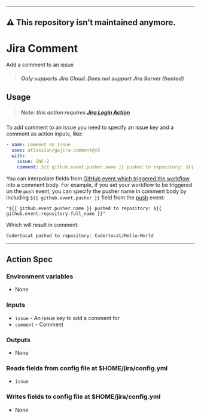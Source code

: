 ---------
⚠️ This repository isn’t maintained anymore.
---------

# Jira Comment

Add a comment to an issue

> ##### Only supports Jira Cloud. Does not support Jira Server (hosted)

## Usage

> ##### Note: this action requires [Jira Login Action](https://github.com/marketplace/actions/jira-login)

To add comment to an issue you need to specify an issue key and a comment as action inputs, like:

```yaml
- name: Comment on issue
  uses: atlassian/gajira-comment@v3
  with:
    issue: INC-2
    comment: ${{ github.event.pusher.name }} pushed to repository: ${{ github.event.repository.full_name }}
```

You can interpolate fields from [GitHub event which triggered the workflow](https://help.github.com/en/articles/contexts-and-expression-syntax-for-github-actions#github-context) into a comment body. For example, if you set your workflow to be triggered on the `push` event, you can specify the pusher name in comment body by including `${{ github.event.pusher }}` field from the [push](https://developer.github.com/v3/activity/events/types/#pushevent) event:

    "${{ github.event.pusher.name }} pushed to repository: ${{ github.event.repository.full_name }}"

Which will result in comment:

    Codertocat pushed to repository: Codertocat/Hello-World

----
## Action Spec

### Environment variables
- None

### Inputs
- `issue` - An issue key to add a comment for
- `comment` - Comment

### Outputs
- None

### Reads fields from config file at $HOME/jira/config.yml
- `issue`

### Writes fields to config file at $HOME/jira/config.yml
- None
